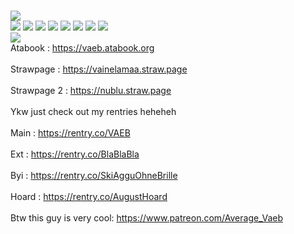 <br> ![](https://files.catbox.moe/sy46yd.gif)
<br> ![](https://files.catbox.moe/snao4v.gif) ![](https://files.catbox.moe/212t59.gif) 
![](https://files.catbox.moe/q00tfr.gif) ![](https://files.catbox.moe/sgw976.gif) ![](https://files.catbox.moe/vrmhdx.gif) ![](https://files.catbox.moe/8yb39v.gif) ![](https://files.catbox.moe/h03uz9.gif) ![](https://files.catbox.moe/x0z28l.gif)
<br> ![](https://komarev.com/ghpvc/?username=vaebgang)
<br> Atabook : https://vaeb.atabook.org <br>
<br> Strawpage : https://vainelamaa.straw.page <br>
<br> Strawpage 2 : https://nublu.straw.page <br>
<br>Ykw just check out my rentries heheheh<br>
 <br>Main : https://rentry.co/VAEB<br>
 <br>Ext : https://rentry.co/BlaBlaBla<br>
 <br>Byi : https://rentry.co/SkiAgguOhneBrille<br>
 <br>Hoard : https://rentry.co/AugustHoard<br>
<br> Btw this guy is very cool: https://www.patreon.com/Average_Vaeb
